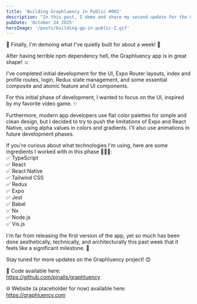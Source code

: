 ```yaml
---
title: 'Building Graphluency in Public #002'
description: "In this post, I demo and share my second update for the Graphluency project so far."
pubDate: 'October 24 2025'
heroImage: '/posts/building-gp-in-public-2.gif'
---
```

🎉 Finally, I'm demoing what I've quietly built for about a week! 🙌

After having terrible npm dependency hell, the Graphluency app is in great shape! ☺️

I've completed initial development for the UI, Expo Router layouts, index and profile routes, login, Redux state management, and some essential composite and atomic feature and UI components.

For this initial phase of development, I wanted to focus on the UI, inspired by my favorite video game. ✨

Furthermore, modern app developers use flat color palettes for simple and clean design, but I decided to try to push the limitations of Expo and React Native, using alpha values in colors and gradients. I'll also use animations in future development phases. 

If you're curious about what technologies I'm using, here are some ingredients I worked with in this phase 🧑‍🍳🤌:<br/>
✅ TypeScript<br/>
✅ React<br/>
✅ React Native<br/>
✅ Tailwind CSS<br/>
✅ Redux<br/>
✅ Expo<br/>
✅ Jest<br/>
✅ Babel<br/>
✅ Nx<br/>
✅ Node.js<br/>
✅ Vis.js

I'm far from releasing the first version of the app, yet so much has been done aesthetically, technically, and architecturally this past week that it feels like a significant milestone. 🥳

Stay tuned for more updates on the Graphluency project! 😊

📀 Code available here:<br/>
https://github.com/pjnalls/graphluency

🌐 Website (a placeholder for now) available here:<br/>
https://graphluency.com